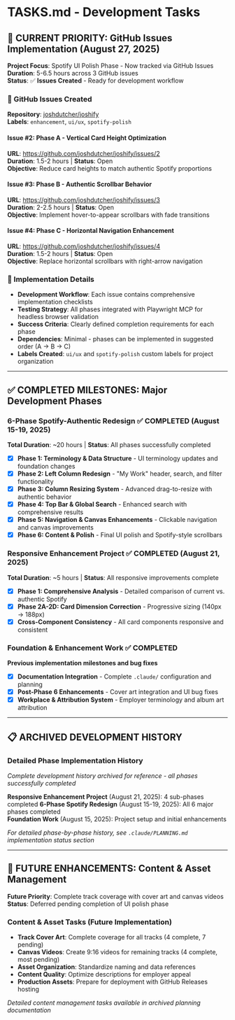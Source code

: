 # TASKS.md - Development Tasks

## 🎯 CURRENT PRIORITY: GitHub Issues Implementation (August 27, 2025)

**Project Focus**: Spotify UI Polish Phase - Now tracked via GitHub Issues
**Duration**: 5-6.5 hours across 3 GitHub issues  
**Status**: ✅ **Issues Created** - Ready for development workflow

### 🚀 GitHub Issues Created
**Repository**: [joshdutcher/joshify](https://github.com/joshdutcher/joshify)  
**Labels**: `enhancement`, `ui/ux`, `spotify-polish`

#### Issue #2: Phase A - Vertical Card Height Optimization 
**URL**: https://github.com/joshdutcher/joshify/issues/2  
**Duration**: 1.5-2 hours | **Status**: Open  
**Objective**: Reduce card heights to match authentic Spotify proportions

#### Issue #3: Phase B - Authentic Scrollbar Behavior
**URL**: https://github.com/joshdutcher/joshify/issues/3  
**Duration**: 2-2.5 hours | **Status**: Open  
**Objective**: Implement hover-to-appear scrollbars with fade transitions

#### Issue #4: Phase C - Horizontal Navigation Enhancement  
**URL**: https://github.com/joshdutcher/joshify/issues/4  
**Duration**: 1.5-2 hours | **Status**: Open  
**Objective**: Replace horizontal scrollbars with right-arrow navigation

### 🔧 Implementation Details
- **Development Workflow**: Each issue contains comprehensive implementation checklists
- **Testing Strategy**: All phases integrated with Playwright MCP for headless browser validation
- **Success Criteria**: Clearly defined completion requirements for each phase
- **Dependencies**: Minimal - phases can be implemented in suggested order (A → B → C)
- **Labels Created**: `ui/ux` and `spotify-polish` custom labels for project organization

---

## ✅ COMPLETED MILESTONES: Major Development Phases

### 6-Phase Spotify-Authentic Redesign ✅ COMPLETED (August 15-19, 2025)
**Total Duration**: ~20 hours | **Status**: All phases successfully completed

- [x] **Phase 1: Terminology & Data Structure** - UI terminology updates and foundation changes
- [x] **Phase 2: Left Column Redesign** - "My Work" header, search, and filter functionality
- [x] **Phase 3: Column Resizing System** - Advanced drag-to-resize with authentic behavior  
- [x] **Phase 4: Top Bar & Global Search** - Enhanced search with comprehensive results
- [x] **Phase 5: Navigation & Canvas Enhancements** - Clickable navigation and canvas improvements
- [x] **Phase 6: Content & Polish** - Final UI polish and Spotify-style scrollbars

### Responsive Enhancement Project ✅ COMPLETED (August 21, 2025)
**Total Duration**: ~5 hours | **Status**: All responsive improvements complete

- [x] **Phase 1: Comprehensive Analysis** - Detailed comparison of current vs. authentic Spotify
- [x] **Phase 2A-2D: Card Dimension Correction** - Progressive sizing (140px → 188px)
- [x] **Cross-Component Consistency** - All card components responsive and consistent

### Foundation & Enhancement Work ✅ COMPLETED
**Previous implementation milestones and bug fixes**

- [x] **Documentation Integration** - Complete `.claude/` configuration and planning
- [x] **Post-Phase 6 Enhancements** - Cover art integration and UI bug fixes  
- [x] **Workplace & Attribution System** - Employer terminology and album art attribution

---

## 📋 ARCHIVED DEVELOPMENT HISTORY

### Detailed Phase Implementation History
*Complete development history archived for reference - all phases successfully completed*

**Responsive Enhancement Project** (August 21, 2025): 4 sub-phases completed
**6-Phase Spotify Redesign** (August 15-19, 2025): All 6 major phases completed  
**Foundation Work** (August 15, 2025): Project setup and initial enhancements

*For detailed phase-by-phase history, see `.claude/PLANNING.md` implementation status section*

---

## 🚀 FUTURE ENHANCEMENTS: Content & Asset Management

**Future Priority**: Complete track coverage with cover art and canvas videos
**Status**: Deferred pending completion of UI polish phase

### Content & Asset Tasks (Future Implementation)
- **Track Cover Art**: Complete coverage for all tracks (4 complete, 7 pending)
- **Canvas Videos**: Create 9:16 videos for remaining tracks (4 complete, most pending)
- **Asset Organization**: Standardize naming and data references
- **Content Quality**: Optimize descriptions for employer appeal
- **Production Assets**: Prepare for deployment with GitHub Releases hosting

*Detailed content management tasks available in archived planning documentation*

